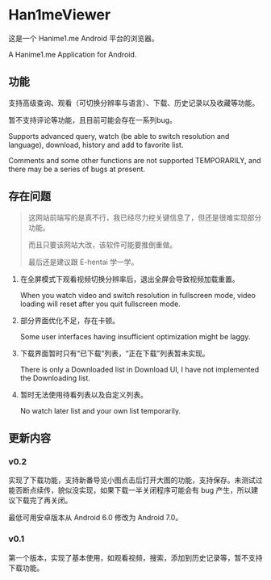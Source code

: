 # Han1meViewer

这是一个 Hanime1.me Android 平台的浏览器。

A Hanime1.me Application for Android.

## 功能

支持高级查询、观看（可切换分辨率与语言）、下载、历史记录以及收藏等功能。

暂不支持评论等功能，且目前可能会存在一系列bug。

Supports advanced query, watch (be able to switch resolution and language), download, history and add to favorite list.

Comments and some other functions are not supported TEMPORARILY, and there may be a series of bugs at present.

## 存在问题

> 这网站前端写的是真不行，我已经尽力挖关键信息了，但还是很难实现部分功能。
>
> 而且只要该网站大改，该软件可能要推倒重做。
>
> 最后还是建议跟 E-hentai 学一学。

1. 在全屏模式下观看视频切换分辨率后，退出全屏会导致视频加载重置。

   When you watch video and switch resolution in fullscreen mode, video loading will reset after you quit fullscreen mode.

2. 部分界面优化不足，存在卡顿。

   Some user interfaces having insufficient optimization might be laggy.

3. 下载界面暂时只有“已下载”列表，“正在下载”列表暂未实现。

   There is only a Downloaded list in Download UI, I have not implemented the Downloading list.

4. 暂时无法使用待看列表以及自定义列表。

   No watch later list and your own list temporarily.

## 更新内容

### v0.2

实现了下载功能，支持新番导览小图点击后打开大图的功能，支持保存。未测试过能否断点续传，貌似没实现，如果下载一半关闭程序可能会有 bug 产生，所以建议下载完了再关闭。

最低可用安卓版本从 Android 6.0 修改为 Android 7.0。

### v0.1

第一个版本，实现了基本使用，如观看视频，搜索，添加到历史记录等，暂不支持下载功能。